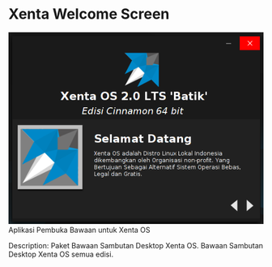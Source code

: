 # Xenta Welcome Screen
![Screenshot](./screenshot.png)  
Aplikasi Pembuka Bawaan untuk Xenta OS</br>
<!--- Untuk chat disini aja <a href="https://gitter.im/Xenta-OS-dev/Lobby">Click Here</a> --->
Description: Paket Bawaan Sambutan Desktop Xenta OS.
 Bawaan Sambutan Desktop Xenta OS semua edisi.
